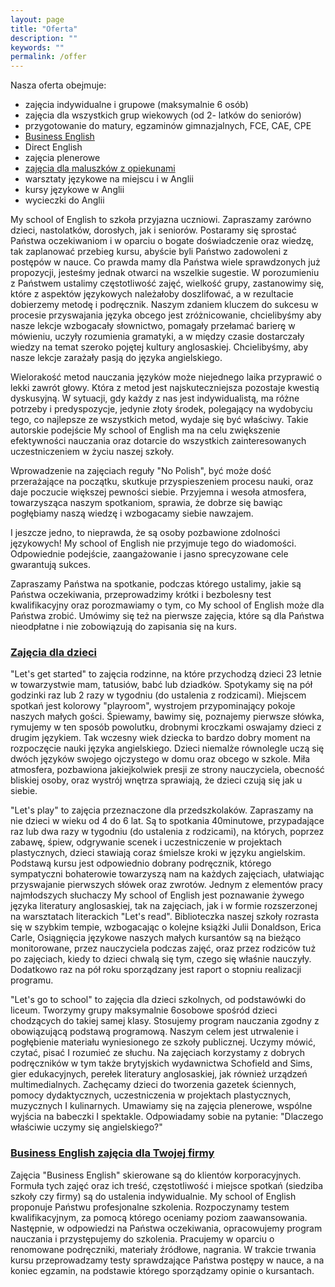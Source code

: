 ```yaml
---
layout: page
title: "Oferta"
description: ""
keywords: ""
permalink: /offer
---
```


Nasza oferta obejmuje:

- zajęcia indywidualne i grupowe (maksymalnie 6 osób)
- zajęcia dla wszystkich grup wiekowych (od 2- latków do seniorów)
- przygotowanie do matury, egzaminów gimnazjalnych, FCE, CAE, CPE
- [Business English][2]
- Direct English
- zajęcia plenerowe
- [zajęcia dla maluszków z opiekunami][1]
- warsztaty językowe na miejscu i w Anglii
- kursy językowe w Anglii
- wycieczki do Anglii


My school of English to szkoła przyjazna uczniowi. Zapraszamy zarówno dzieci, nastolatków,
dorosłych, jak i seniorów. Postaramy się sprostać Państwa oczekiwaniom i w oparciu o bogate
doświadczenie oraz wiedzę, tak zaplanować przebieg kursu, abyście byli Państwo zadowoleni z
postępów w nauce. Co prawda mamy dla Państwa wiele sprawdzonych już propozycji, jesteśmy
jednak otwarci na wszelkie sugestie. W porozumieniu z Państwem ustalimy częstotliwość zajęć,
wielkość grupy, zastanowimy się, które z aspektów językowych należałoby doszlifować, a w rezultacie
dobierzemy metodę i podręcznik. Naszym zdaniem kluczem do sukcesu w procesie przyswajania
języka obcego jest zróżnicowanie, chcielibyśmy aby nasze lekcje wzbogacały słownictwo, pomagały
przełamać barierę w mówieniu, uczyły rozumienia gramatyki, a w między czasie dostarczały wiedzy na
temat szeroko pojętej kultury anglosaskiej. Chcielibyśmy, aby nasze lekcje zarażały pasją do języka
angielskiego.

Wielorakość metod nauczania języków może niejednego laika przyprawić o lekki zawrót głowy. Która z
metod jest najskuteczniejsza pozostaje kwestią dyskusyjną. W sytuacji, gdy każdy z nas jest
indywidualistą, ma różne potrzeby i predyspozycje, jedynie złoty środek, polegający na wydobyciu
tego, co najlepsze ze wszystkich metod, wydaje się być właściwy. Takie autorskie podejście My school
of English ma na celu zwiększenie efektywności nauczania oraz dotarcie do wszystkich
zainteresowanych uczestniczeniem w życiu naszej szkoły.

Wprowadzenie na zajęciach reguły "No Polish", być może dość przerażające na początku, skutkuje
przyspieszeniem procesu nauki, oraz daje poczucie większej pewności siebie. Przyjemna i wesoła
atmosfera, towarzysząca naszym spotkaniom, sprawia, że dobrze się bawiąc pogłębiamy naszą
wiedzę i wzbogacamy siebie nawzajem.

I jeszcze jedno, to nieprawda, że są osoby pozbawione zdolności językowych! My school of English
nie przyjmuje tego do wiadomości. Odpowiednie podejście, zaangażowanie i jasno sprecyzowane cele
gwarantują sukces.

Zapraszamy Państwa na spotkanie, podczas którego ustalimy, jakie są Państwa oczekiwania,
przeprowadzimy krótki i bezbolesny test kwalifikacyjny oraz porozmawiamy o tym, co My school of
English może dla Państwa zrobić. Umówimy się też na pierwsze zajęcia, które są dla Państwa
nieodpłatne i nie zobowiązują do zapisania się na kurs.

### <a href="#for-kids">Zajęcia dla dzieci</a>

"Let's get started" to zajęcia rodzinne, na które przychodzą dzieci 2­3 letnie w towarzystwie mam,
tatusiów, babć lub dziadków. Spotykamy się na pół godzinki raz lub 2 razy w tygodniu (do
ustalenia z rodzicami). Miejscem spotkań jest kolorowy "playroom", wystrojem przypominający
pokoje naszych małych gości. Śpiewamy, bawimy się, poznajemy pierwsze słówka, rymujemy­ w
ten sposób powolutku, drobnymi kroczkami oswajamy dzieci z drugim językiem. Tak wczesny
wiek dziecka to bardzo dobry moment na rozpoczęcie nauki języka angielskiego. Dzieci niemalże
równolegle uczą się dwóch języków­ swojego ojczystego w domu oraz obcego w szkole. Miła
atmosfera, pozbawiona jakiejkolwiek presji ze strony nauczyciela, obecność bliskiej osoby, oraz
wystrój wnętrza sprawiają, że dzieci czują się jak u siebie.

"Let's play" to zajęcia przeznaczone dla przedszkolaków. 
Zapraszamy na nie dzieci w wieku od 4 do 6
lat. Są to spotkania 40­minutowe, przypadające raz lub dwa razy w tygodniu (do ustalenia z
rodzicami), na których, poprzez zabawę, śpiew, odgrywanie scenek i uczestniczenie w projektach
plastycznych, dzieci stawiają coraz śmielsze kroki w języku angielskim. Podstawą kursu jest
odpowiednio dobrany podręcznik, którego sympatyczni bohaterowie towarzyszą nam na każdych
zajęciach, ułatwiając przyswajanie pierwszych słówek oraz zwrotów. Jednym z elementów pracy
najmłodszych słuchaczy My school of English jest poznawanie żywego języka literatury anglosaskiej,
tak na zajęciach, jak i w formie rozszerzonej na warsztatach literackich "Let's read". Biblioteczka
naszej szkoły rozrasta się w szybkim tempie, wzbogacając o kolejne książki Julii Donaldson, Erica
Carle, Osiągnięcia językowe naszych małych kursantów są na bieżąco monitorowane, przez
nauczyciela podczas zajęć, oraz przez rodziców tuż po zajęciach, kiedy to dzieci chwalą się tym,
czego się właśnie nauczyły. Dodatkowo raz na pół roku sporządzany jest raport o stopniu realizacji
programu.

"Let's go to school" to zajęcia dla dzieci szkolnych, od podstawówki do liceum. Tworzymy grupy
maksymalnie 6­osobowe spośród dzieci chodzących do takiej samej klasy. Stosujemy program
nauczania zgodny z obowiązującą podstawą programową. Naszym celem jest utrwalenie i
pogłębienie materiału wyniesionego ze szkoły publicznej. Uczymy mówić, czytać, pisać I
rozumieć ze słuchu. Na zajęciach korzystamy z dobrych podręczników w tym także brytyjskich
wydawnictwa Schofield and Sims, gier edukacyjnych, perełek literatury anglosaskiej, jak również
urządzeń multimedialnych. Zachęcamy dzieci do tworzenia gazetek ściennych, pomocy
dydaktycznych, uczestniczenia w projektach plastycznych, muzycznych I kulinarnych. Umawiamy
się na zajęcia plenerowe, wspólne wyjścia na babeczki I spektakle. Odpowiadamy sobie na
pytanie: "Dlaczego właściwie uczymy się angielskiego?"

### <a href="#bussiness-english">Business English zajęcia dla Twojej firmy</a>

Zajęcia "Business English" skierowane są do klientów korporacyjnych. Formuła tych 
zajęć oraz ich treść, częstotliwość i miejsce spotkań (siedziba szkoły czy firmy) 
są do ustalenia indywidualnie. My school of English proponuje Państwu profesjonalne 
szkolenia. Rozpoczynamy testem kwalifikacyjnym, za pomocą którego oceniamy poziom 
zaawansowania. Następnie, w odpowiedzi na Państwa oczekiwania, opracowujemy program 
nauczania i przystępujemy do szkolenia. Pracujemy w oparciu o renomowane podręczniki, 
materiały źródłowe, nagrania. W trakcie trwania kursu przeprowadzamy testy sprawdzające 
Państwa postępy w nauce, a na koniec egzamin, na podstawie którego sporządzamy 
opinie o kursantach.


[1]: {{site.url}}/offer/#for-kids
[2]: {{site.url}}/offer/#bussiness-english